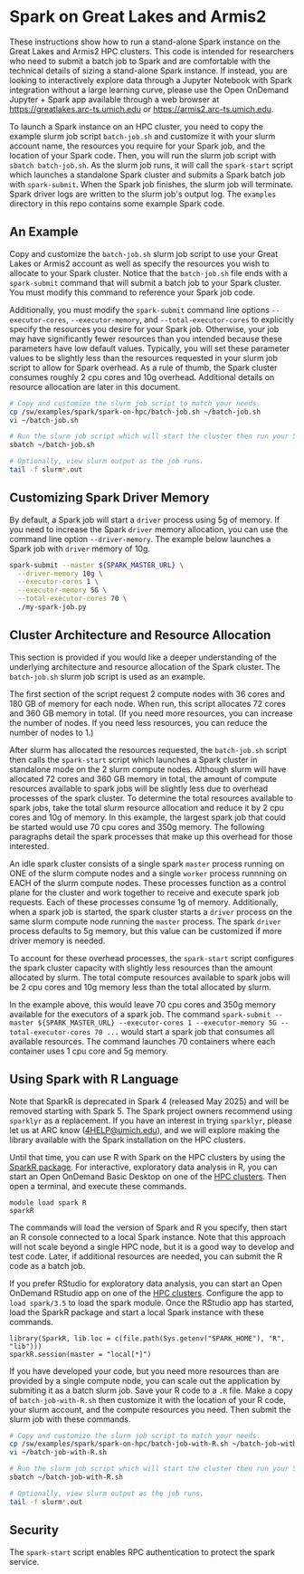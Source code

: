 # Spark on Great Lakes and Armis2

These instructions show how to run a stand-alone Spark instance on the Great Lakes and Armis2 HPC clusters. This code is intended for researchers who need to submit a batch job to Spark and are comfortable with the technical details of sizing a stand-alone Spark instance. If instead, you are looking to interactively explore data through a Jupyter Notebook with Spark integration without a large learning curve, please use the Open OnDemand Jupyter + Spark app available through a web browser at https://greatlakes.arc-ts.umich.edu or https://armis2.arc-ts.umich.edu.

To launch a Spark instance on an HPC cluster, you need to copy the example slurm job script `batch-job.sh` and customize it with your slurm account name, the resources you require for your Spark job, and the location of your Spark code. Then, you will run the slurm job script with `sbatch batch-job.sh`. As the slurm job runs, it will call the `spark-start` script which launches a standalone Spark cluster and submits a Spark batch job with `spark-submit`. When the Spark job finishes, the slurm job will terminate. Spark driver logs are written to the slurm job's output log. The `examples` directory in this repo contains some example Spark code.

## An Example

Copy and customize the `batch-job.sh` slurm job script to use your Great Lakes or Armis2 account as well as specify the resources you wish to allocate to your Spark cluster. Notice that the `batch-job.sh` file ends with a `spark-submit` command that will submit a batch job to your Spark cluster. You must modify this command to reference your Spark job code.

Additionally, you must modify the `spark-submit` command line options `--executor-cores`, `--executor-memory`, and `--total-executor-cores` to explicitly specify the resources you desire for your Spark job. Otherwise, your job may have significantly fewer resources than you intended because these parameters have low default values. Typically, you will set these parameter values to be slightly less than the resources requested in your slurm job script to allow for Spark overhead. As a rule of thumb, the Spark cluster consumes roughly 2 cpu cores and 10g overhead. Additional details on resource allocation are later in this document.

```bash
# Copy and customize the slurm job script to match your needs.
cp /sw/examples/spark/spark-on-hpc/batch-job.sh ~/batch-job.sh
vi ~/batch-job.sh

# Run the slurm job script which will start the cluster then run your Spark job.
sbatch ~/batch-job.sh

# Optionally, view slurm output as the job runs.
tail -f slurm*.out
```

## Customizing Spark Driver Memory

By default, a Spark job will start a `driver` process using 5g of memory. If you need to increase the Spark `driver` memory allocation, you can use the command line option `--driver-memory`. The example below launches a Spark job with `driver` memory of 10g.

```bash
spark-submit --master ${SPARK_MASTER_URL} \
  --driver-memory 10g \
  --executor-cores 1 \
  --executor-memory 5G \
  --total-executor-cores 70 \
  ./my-spark-job.py
```

## Cluster Architecture and Resource Allocation

This section is provided if you would like a deeper understanding of the underlying architecture and resource allocation of the Spark cluster. The `batch-job.sh` slurm job script is used as an example.

The first section of the script request 2 compute nodes with 36 cores and 180 GB of memory for each node. When run, this script allocates 72 cores and 360 GB memory in total. (If you need more resources, you can increase the number of nodes. If you need less resources, you can reduce the number of nodes to 1.)

After slurm has allocated the resources requested, the `batch-job.sh` script then calls the `spark-start` script which launches a Spark cluster in standalone mode on the 2 slurm compute nodes. Although slurm will have allocated 72 cores and 360 GB memory in total, the amount of compute resources available to spark jobs will be slightly less due to overhead processes of the spark cluster. To determine the total resources available to spark jobs, take the total slurm resource allocation and reduce it by 2 cpu cores and 10g of memory. In this example, the largest spark job that could be started would use 70 cpu cores and 350g memory. The following paragraphs detail the spark processes that make up this overhead for those interested.

An idle spark cluster consists of a single spark `master` process running on ONE of the slurm compute nodes and a single `worker` process runnning on EACH of the slurm compute nodes. These processes function as a control plane for the cluster and work together to receive and execute spark job requests. Each of these processes consume 1g of memory. Additionally, when a spark job is started, the spark cluster starts a `driver` process on the same slurm compute node running the `master` process. The spark `driver` process defaults to 5g memory, but this value can be customized if more driver memory is needed.

To account for these overhead processes, the `spark-start` script configures the spark cluster capacity with slightly less resources than the amount allocated by slurm. The total compute resources available to spark jobs will be 2 cpu cores and 10g memory less than the total allocated by slurm.

In the example above, this would leave 70 cpu cores and 350g memory available for the executors of a spark job. The command `spark-submit --master ${SPARK_MASTER_URL} --executor-cores 1 --executor-memory 5G --total-executor-cores 70 ...` would start a spark job that consumes all available resources. The command launches 70 containers where each container uses 1 cpu core and 5g memory.

## Using Spark with R Language

Note that SparkR is deprecated in Spark 4 (released May 2025) and will be removed starting with Spark 5. The Spark project owners recommend using `sparklyr` as a replacement. If you have an interest in trying `sparklyr`, please let us at ARC know (4HELP@umich.edu), and we will explore making the library available with the Spark installation on the HPC clusters.

Until that time, you can use R with Spark on the HPC clusters by using the [SparkR package](https://spark.apache.org/docs/latest/sparkr.html). For interactive, exploratory data analysis in R, you can start an Open OnDemand Basic Desktop on one of the [HPC clusters](https://greatlakes.arc-ts.umich.edu/). Then open a terminal, and execute these commands.

```
module load spark R
sparkR
```

The commands will load the version of Spark and R you specify, then start an R console connected to a local Spark instance. Note that this approach will not scale beyond a single HPC node, but it is a good way to develop and test code. Later, if additional resources are needed, you can submit the R code as a batch job.

If you prefer RStudio for exploratory data analysis, you can start an Open OnDemand RStudio app on one of the [HPC clusters](https://greatlakes.arc-ts.umich.edu/). Configure the app to `load spark/3.5` to load the spark module. Once the RStudio app has started, load the SparkR package and start a local Spark instance with these commands.

```
library(SparkR, lib.loc = c(file.path(Sys.getenv("SPARK_HOME"), "R", "lib")))
sparkR.session(master = "local[*]")
```

If you have developed your code, but you need more resources than are provided by a single compute node, you can scale out the application by submiting it as a batch slurm job. Save your R code to a `.R` file. Make a copy of `batch-job-with-R.sh` then customize it with the location of your R code, your slurm account, and the compute resources you need. Then submit the slurm job with these commands.

```bash
# Copy and customize the slurm job script to match your needs.
cp /sw/examples/spark/spark-on-hpc/batch-job-with-R.sh ~/batch-job-with-R.sh
vi ~/batch-job-with-R.sh

# Run the slurm job script which will start the cluster then run your Spark job.
sbatch ~/batch-job-with-R.sh

# Optionally, view slurm output as the job runs.
tail -f slurm*.out
```

## Security

The `spark-start` script enables RPC authentication to protect the spark service.
